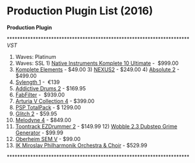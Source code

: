 # Production Plugin List (2016)

**Production Plugin**

\*\*\*\*\*\*\*\*\*\*\*\*\*\*\*\*\*\*\*\*\*\*\*\*\*\*\*\*\*\*\*\*\*\*\*\*\*\*\*\*\*\*\*\*\*\*\*\*\*\*\*\*\*\*\*\*\*\*\*\*\*\*\*\*\*\*\*\*\*\*
_VST_

1) Waves: Platinum
2) Waves: SSL
1) [Native Instruments Komplete 10 Ultimate](http://www.native-instruments.com/en/products/komplete/bundles/komplete-10/) -  $999.00
2) [Komplete Elements](http://www.native-instruments.com/en/products/komplete/bundles/komplete-elements/) - $49.00
3) [NEXUS2](https://refx.com/nexus/) - $249.00
4) [Absolute 2](http://www.steinberg.net/en/products/vst/absolute/start.html) - $499.00
5) [Sylength 1](https://www.lennardigital.com/home/) -  €139
6) [Addictive Drums 2](http://www.xlnaudio.com/addictivedrums) - $169.95
7) [FabFilter](http://www.fabfilter.com/shop/?currency=usd&vat=0) -  $939.00
8) [Arturia V Collection 4](https://www.arturia.com/products/analog-classics/v-collection/overview) - $399.00
9) [PSP TotalPack](https://www.pspaudioware.net/) - $ 1299.00
9) [Glitch 2](http://illformed.com/) - $59.95
10) [Melodyne 4](http://www.celemony.com/en/melodyne/what-is-melodyne) - $849.00
11) [Toontrack EZDrummer 2](http://www.toontrack.com/ezdrummer-line/) - $149.99
12) [Wobble 2.3 Dubstep Grime Generator](http://sonivoxmi.com/products/details/wobble-dubstep-grime-generator) - $99.99
13) [Oberheim SEM V](http://www.arturia.com/products/oberheim-sem-v/buy) - $99.00
14) [IK Miroslav Philharmonik Orchestra & Choir](http://www.ikmultimedia.com/products/philharmonik2/) - $529.99

\*\*\*\*\*\*\*\*\*\*\*\*\*\*\*\*\*\*\*\*\*\*\*\*\*\*\*\*\*\*\*\*\*\*\*\*\*\*\*\*\*\*\*\*\*\*\*\*\*\*\*\*\*\*\*\*\*\*\*\*\*\*\*\*\*\*\*\*\*\*

